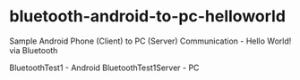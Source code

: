 bluetooth-android-to-pc-helloworld
==================================

Sample Android Phone (Client) to PC (Server) Communication - Hello World! via Bluetooth

BluetoothTest1 - Android
BluetoothTest1Server - PC
